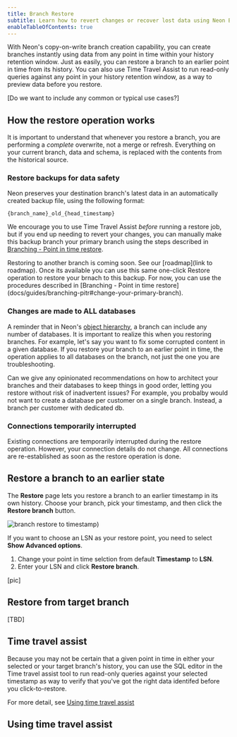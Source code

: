 ```yaml
---
title: Branch Restore
subtitle: Learn how to revert changes or recover lost data using Neon Branch Restore, with Time Travel Assist to query historical data as part of your restore workflow.
enableTableOfContents: true
---
```


With Neon's copy-on-write branch creation capability, you can create branches instantly using data from any point in time within your history retention window. Just as easily, you can restore a branch to an earlier point in time from its history. You can also use Time Travel Assist to run read-only queries against any point in your history retention window, as a way to preview data before you restore.

[Do we want to include any common or typical use cases?]

## How the restore operation works

It is important to understand that whenever you restore a branch, you are performing a _complete_ overwrite, not a merge or refresh. Everything on your current branch, data and schema, is replaced with the contents from the historical source.

### Restore backups for data safety

Neon preserves your destination branch's latest data in an automatically created backup file, using the following format:

```
{branch_name}_old_{head_timestamp}
```

We encourage you to use Time Travel Assist _before_ running a restore job, but if you end up needing to revert your changes, you can manually make this backup branch your primary branch using the steps described in [Branching - Point in time restore](docs/guides/branching-pitr#change-your-primary-branch). 

<Admonition type="note">
Restoring to another branch is coming soon. See our [roadmap](link to roadmap). Once its available you can use this same one-click Restore operation to restore your brnach to this backup. For now, you can use the procedures described in [Branching - Point in time restore](docs/guides/branching-pitr#change-your-primary-branch).
</Admonition>

### Changes are made to ALL databases

A reminder that in Neon's [object hierarchy](/docs/manage/overview), a branch can include any number of databases. It is important to realize this when you restoring branches. For example, let's say you want to fix some corrupted content in a given database. If you restore your branch to an earlier point in time, the operation applies to all databases on the branch, not just the one you are troubleshooting.

<span style="font-color:green;style:italic"> Can we give any opinionated recommendations on how to architect your branches and their databases to keep things in good order, letting you restore without risk of inadvertent issues? For example, you probalby would not want to create a database per customer on a single branch. Instead, a branch per customer with dedicated db.</span>

### Connections temporarily interrupted

Existing connections are temporarily interrupted during the restore operation. However, your connection details do not change. All connections are re-established as soon as the restore operation is done.

## Restore a branch to an earlier state

The **Restore** page lets you restore a branch to an earlier timestamp in its own history. Choose your branch, pick your timestamp, and then click the **Restore branch** button.

![branch restore to timestamp](/docs/guide/branch_restore_timestamp.png))

If you want to choose an LSN as your restore point, you need to select **Show Advanced options**.
1. Change your point in time selction from default **Timestamp** to **LSN**. 
1. Enter your LSN and click **Restore branch**. 

[pic]

## Restore from target branch

[TBD]

## Time travel assist

Because you may not be certain that a given point in time in either your selected or your target branch's history, you can use the SQL editor in the Time travel assist tool to run read-only queries against your selected timestamp as way to verify that you've got the right data identifed before you click-to-restore.

For more detail, see [Using time travel assist](#using-time-travel-assist)





## Using time travel assist

